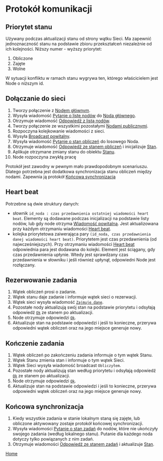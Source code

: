 # Protokół komunikacji

## Priorytet stanu

Używany podczas aktualizacji stanu od strony wątku Sieci. Ma zapewnić jednoznaczność stanu na podstawie zbioru przekształceń niezależnie od ich kolejności. Niższy numer - wyższy priorytet:
1. Obliczone
2. Zajęte
3. Wolne

W sytuacji konfliktu w ramach stanu wygrywa ten, którego właścicielem jest Node o niższym id.

## Dołączanie do sieci

1. Tworzy połączenie z [Nodem głównym](#siec-peer-to-peer).
2. Wysyła wiadomość [Pytanie o listę nodów](#pytanie-o-liste-nodow) do [Noda głównego](#siec-peer-to-peer).
3. Otrzymuje wiadomość [Odpowiedź z listą nodów](#odpowiedz-z-lista-nodow).
4. Tworzy połączenie ze wszystkimi pozostałymi [Nodami publicznymi](#siec-peer-to-peer).
5. Rozpoczyna kolejkowanie wiadomości z sieci.
6. Wysyła [Broadcast powitalny](#broadcast-powitalny).
7. Wysyła wiadomość [Pytanie o stan obliczeń](#pytanie-o-stan-obliczen) do losowego Noda.
8. Otrzymuje wiadomość [Odpowiedź ze stanem obliczeń](#odpowiedz-ze-stanem-obliczen) i inicjalizuje [Stan](#watek-stanu).
9. Aplikuje otrzymane zmiany stanu do obiektu [Stanu](#watek-stanu).
10. Node rozpoczyna zwykłą pracę

Protokół jest zawodny w pewnym mało prawdopodobnym scenariuszu. Dlatego potrzebna jest dodatkowa synchronizacja stanu obliczeń między nodami. Zapewnia ją protokół [Końcowa synchronizacja](#koncowa-synchronizacja)

## Heart beat

Potrzebne są dwie struktury danych: 
- słownik ```id_noda : czas przedawnienia ostatniej wiadomości heart beat```. Elementy są dodawane podczas inicjalizacji na podstawie listy nodów, lub gdy node otrzyma [Wiadomość powitalną](#wiadomosc-powitalna). Jest aktualizowana przy każdym otrzymaniu wiadomości [Heart beat](#heart-beat).
- kolejka priorytetowa zaiwerająca pary ```(id_noda, czas przedawnienia danej wiadomości heart beat)```. Priorytetem jest czas przedawnienia (od najwcześniejszych). Przy otrzymaniu wiadomości [Heart beat](#heart-beat) odpowiednia para jest dodawana do kolejki. Element jest ściągany, gdy czas przedawnienia upłynie. Wtedy jest sprawdzany czas przedawnienia w słowniku i jeśli również upłynął, odpowiedni Node jest rozłączany. 

## Rezerwowanie zadania

1. Wątek obliczeń prosi o zadanie.
2. Wątek stanu daje zadanie i informuje wątek sieci o rezerwacji.
3. Wątek sieci wysyła wiadomość [```Zajmuje dane```](#broadcast-zajmuje-dane).
4. Pozostałe nody aktualizują swój stan na podstawie priorytetu i odsyłają odpowiedź [```Ok```](#unicast-ok) ze stanem po aktualizacji.
5. Node otrzymuje odpowiedzi [```Ok```](#unicast-ok).
6. Aktualizuje stan na podstawie odpowiedzi i jeśli to konieczne, przerywa odpowiedni wątek obliczeń oraz na jego miejsce generuje nowy.

## Kończenie zadania

1. Wątek obliczeń po zakończeniu zadania informuje o tym wątek Stanu.
2. Wątek Stanu zmienia stan i informuje o tym wątek Sieci.
3. Wątek Sieci wysyła wiadomość broadcast ```Obliczyłem```.
4. Pozostałe nody aktualizują stan według priorytetu i odsyłają odpowiedź [```Ok```](#unicast-ok) ze stanem po aktualizacji. 
5. Node otrzymuje odpowiedzi [```Ok```](#unicast-ok).
6. Aktualizuje stan na podstawie odpowiedzi i jeśli to konieczne, przerywa odpowiedni wątek obliczeń oraz na jego miejsce generuje nowy.

## Końcowa synchronizacja

1. Kiedy wszystkie zadania w stanie lokalnym staną się zajęte, lub obliczone aktywowany zostaje protokół końcowej synchronizacji. 
2. Wysyła wiadomości [Pytanie o stan zadań](#pytanie-o-stan-zadan) do nodów, które nie ukończyły swojego zadania (według lokalnego stanu). Putanie dla każdego noda dotyczy tylko powiązanych z nim zadań. 
3. Otrzymuje wiadomości [Odpowiedź ze stanem zadań](#odpowiedz-ze-stanem-zadan) i aktualizuje [Stan](#watek-stanu).

[Home](./index.md)